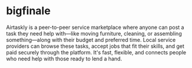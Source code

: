 # bigfinale

Airtaskly is a peer-to-peer service marketplace where anyone can post a task they need help with—like moving furniture, cleaning, or assembling something—along with their budget and preferred time. Local service providers can browse these tasks, accept jobs that fit their skills, and get paid securely through the platform. It's fast, flexible, and connects people who need help with those ready to lend a hand.
